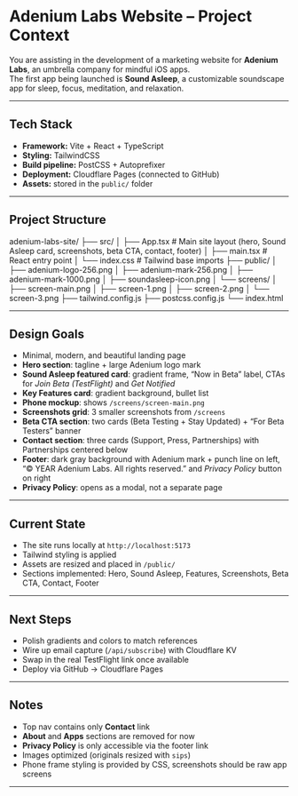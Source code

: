 # Adenium Labs Website – Project Context

You are assisting in the development of a marketing website for **Adenium Labs**, an umbrella company for mindful iOS apps.  
The first app being launched is **Sound Asleep**, a customizable soundscape app for sleep, focus, meditation, and relaxation.

---

## Tech Stack
- **Framework:** Vite + React + TypeScript  
- **Styling:** TailwindCSS  
- **Build pipeline:** PostCSS + Autoprefixer  
- **Deployment:** Cloudflare Pages (connected to GitHub)  
- **Assets:** stored in the `public/` folder  

---

## Project Structure
adenium-labs-site/
├── src/
│   ├── App.tsx      # Main site layout (hero, Sound Asleep card, screenshots, beta CTA, contact, footer)
│   ├── main.tsx     # React entry point
│   └── index.css    # Tailwind base imports
├── public/
│   ├── adenium-logo-256.png
│   ├── adenium-mark-256.png
│   ├── adenium-mark-1000.png
│   ├── soundasleep-icon.png
│   └── screens/
│       ├── screen-main.png
│       ├── screen-1.png
│       ├── screen-2.png
│       └── screen-3.png
├── tailwind.config.js
├── postcss.config.js
└── index.html

---

## Design Goals
- Minimal, modern, and beautiful landing page
- **Hero section**: tagline + large Adenium logo mark
- **Sound Asleep featured card**: gradient frame, “Now in Beta” label, CTAs for *Join Beta (TestFlight)* and *Get Notified*
- **Key Features card**: gradient background, bullet list
- **Phone mockup**: shows `/screens/screen-main.png`
- **Screenshots grid**: 3 smaller screenshots from `/screens`
- **Beta CTA section**: two cards (Beta Testing + Stay Updated) + “For Beta Testers” banner
- **Contact section**: three cards (Support, Press, Partnerships) with Partnerships centered below
- **Footer**: dark gray background with Adenium mark + punch line on left, “© YEAR Adenium Labs. All rights reserved.” and *Privacy Policy* button on right
- **Privacy Policy**: opens as a modal, not a separate page

---

## Current State
- The site runs locally at `http://localhost:5173`  
- Tailwind styling is applied  
- Assets are resized and placed in `/public/`  
- Sections implemented: Hero, Sound Asleep, Features, Screenshots, Beta CTA, Contact, Footer  

---

## Next Steps
- Polish gradients and colors to match references  
- Wire up email capture (`/api/subscribe`) with Cloudflare KV  
- Swap in the real TestFlight link once available  
- Deploy via GitHub → Cloudflare Pages  

---

## Notes
- Top nav contains only **Contact** link  
- **About** and **Apps** sections are removed for now  
- **Privacy Policy** is only accessible via the footer link  
- Images optimized (originals resized with `sips`)  
- Phone frame styling is provided by CSS, screenshots should be raw app screens  

---